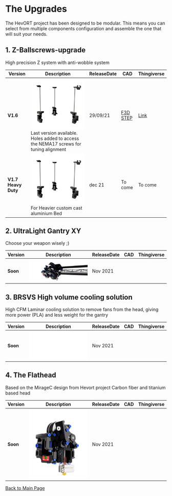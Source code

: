 # The Upgrades

The HevORT project has been designed to be modular. This means you can select from multiple components configuration and assemble the one that will suit your needs.  

## 1. Z-Ballscrews-upgrade
High precision Z system with anti-wobble system 

Version|Description|ReleaseDate|CAD|Thingiverse
-------------|-----------|-----------|-----------|------------
**V1.6**|![alt text](/image/Complete.png)<br> Last version available. Holes added to access the NEMA17 screws for tuning alignment|29/09/21|[F3D](https://github.com/FlorentBroise/RatRig-Upgrades/raw/main/cad/BRS-BS-v1.6-400.f3d) [STEP](https://github.com/FlorentBroise/RatRig-Upgrades/raw/main/cad/BRS-BS-v1-6-400.zip)| [Link](https://www.thingiverse.com/thing:4978199)
**V1.7 Heavy Duty**|![alt text](/image/Complete.png)<br> For Heavier custom cast aluminium Bed|dec 21|To come| To come


## 2. UltraLight Gantry XY
Choose your weapon wisely ;)

Version|Description|ReleaseDate|CAD|Thingiverse
-------------|-----------|-----------|-----------|------------
**Soon**|![alt text](/image/gantry.png) <br> |Nov 2021|



## 3. BRSVS High volume cooling solution
High CFM Laminar cooling solution to remove fans from the head, giving more power (PLA) and less weight for the gantry

Version|Description|ReleaseDate|CAD|Thingiverse
-------------|-----------|-----------|-----------|------------
**Soon**|![alt text](/image/BRSVS.png) <br> |Nov 2021|

## 4. The Flathead
Based on the MirageC design from Hevort project
Carbon fiber and titanium based head

Version|Description|ReleaseDate|CAD|Thingiverse
-------------|-----------|-----------|-----------|------------
**Soon**|![alt text](/image/flathead.png) <br>|Nov 2021|




[Back to Main Page](/readme.md)
